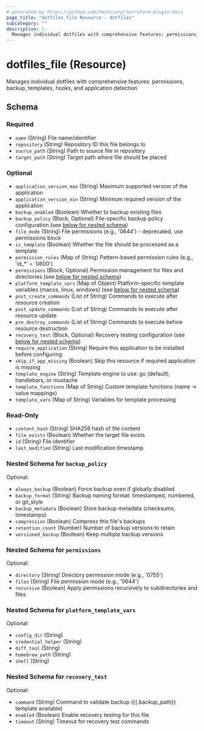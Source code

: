 ```yaml
---
# generated by https://github.com/hashicorp/terraform-plugin-docs
page_title: "dotfiles_file Resource - dotfiles"
subcategory: ""
description: |-
  Manages individual dotfiles with comprehensive features: permissions, backup, templates, hooks, and application detection
---
```


# dotfiles_file (Resource)

Manages individual dotfiles with comprehensive features: permissions, backup, templates, hooks, and application detection



<!-- schema generated by tfplugindocs -->
## Schema

### Required

- `name` (String) File name/identifier
- `repository` (String) Repository ID this file belongs to
- `source_path` (String) Path to source file in repository
- `target_path` (String) Target path where file should be placed

### Optional

- `application_version_max` (String) Maximum supported version of the application
- `application_version_min` (String) Minimum required version of the application
- `backup_enabled` (Boolean) Whether to backup existing files
- `backup_policy` (Block, Optional) File-specific backup policy configuration (see [below for nested schema](#nestedblock--backup_policy))
- `file_mode` (String) File permissions (e.g., '0644') - deprecated, use permissions block
- `is_template` (Boolean) Whether the file should be processed as a template
- `permission_rules` (Map of String) Pattern-based permission rules (e.g., 'id_*' = '0600')
- `permissions` (Block, Optional) Permission management for files and directories (see [below for nested schema](#nestedblock--permissions))
- `platform_template_vars` (Map of Object) Platform-specific template variables (macos, linux, windows) (see [below for nested schema](#nestedatt--platform_template_vars))
- `post_create_commands` (List of String) Commands to execute after resource creation
- `post_update_commands` (List of String) Commands to execute after resource update
- `pre_destroy_commands` (List of String) Commands to execute before resource destruction
- `recovery_test` (Block, Optional) Recovery testing configuration (see [below for nested schema](#nestedblock--recovery_test))
- `require_application` (String) Require this application to be installed before configuring
- `skip_if_app_missing` (Boolean) Skip this resource if required application is missing
- `template_engine` (String) Template engine to use: go (default), handlebars, or mustache
- `template_functions` (Map of String) Custom template functions (name -> value mappings)
- `template_vars` (Map of String) Variables for template processing

### Read-Only

- `content_hash` (String) SHA256 hash of file content
- `file_exists` (Boolean) Whether the target file exists
- `id` (String) File identifier
- `last_modified` (String) Last modification timestamp

<a id="nestedblock--backup_policy"></a>
### Nested Schema for `backup_policy`

Optional:

- `always_backup` (Boolean) Force backup even if globally disabled
- `backup_format` (String) Backup naming format: timestamped, numbered, or git_style
- `backup_metadata` (Boolean) Store backup metadata (checksums, timestamps)
- `compression` (Boolean) Compress this file's backups
- `retention_count` (Number) Number of backup versions to retain
- `versioned_backup` (Boolean) Keep multiple backup versions


<a id="nestedblock--permissions"></a>
### Nested Schema for `permissions`

Optional:

- `directory` (String) Directory permission mode (e.g., '0755')
- `files` (String) File permission mode (e.g., '0644')
- `recursive` (Boolean) Apply permissions recursively to subdirectories and files


<a id="nestedatt--platform_template_vars"></a>
### Nested Schema for `platform_template_vars`

Optional:

- `config_dir` (String)
- `credential_helper` (String)
- `diff_tool` (String)
- `homebrew_path` (String)
- `shell` (String)


<a id="nestedblock--recovery_test"></a>
### Nested Schema for `recovery_test`

Optional:

- `command` (String) Command to validate backup ({{.backup_path}} template available)
- `enabled` (Boolean) Enable recovery testing for this file
- `timeout` (String) Timeout for recovery test commands
